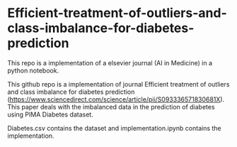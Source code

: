# Efficient-treatment-of-outliers-and-class-imbalance-for-diabetes-prediction
This repo is a implementation of a elsevier journal (AI in Medicine) in a python notebook.

This github repo is a implementation of journal Efficient treatment of outliers and class imbalance for diabetes prediction (https://www.sciencedirect.com/science/article/pii/S093336571830681X).
This paper deals with the imbalanced data in the prediction of diabetes using PIMA Diabetes dataset.

Diabetes.csv contains the dataset and implementation.ipynb contains the implementation.
